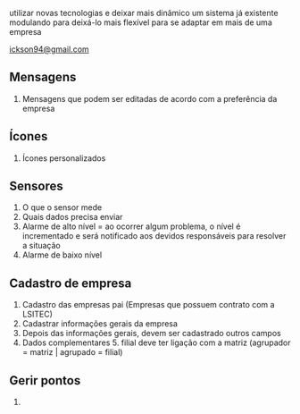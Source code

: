 utilizar novas tecnologias e deixar mais dinâmico um sistema já existente
modulando para deixá-lo mais flexível para se adaptar em mais de uma empresa

ickson94@gmail.com

## Mensagens

1. Mensagens que podem ser editadas de acordo com a preferência da empresa

## Ícones

1. Ícones personalizados

## Sensores

1. O que o sensor mede
2. Quais dados precisa enviar
3. Alarme de alto nível = ao ocorrer algum problema, o nível é incrementado e será notificado aos devidos responsáveis para resolver a situação
4. Alarme de baixo nível

## Cadastro de empresa

1. Cadastro das empresas pai (Empresas que possuem contrato com a LSITEC)
2. Cadastrar informações gerais da empresa
3. Depois das informações gerais, devem ser cadastrado outros campos
4. Dados complementares
	5. filial deve ter ligação com a matriz (agrupador = matriz | agrupado = filial)

## Gerir pontos

1. 
<!--stackedit_data:
eyJoaXN0b3J5IjpbMTQ0NjMwNzkxOCwtMTcxMDQxMjg1OSwtMT
Y3MDc5NzQ3OF19
-->